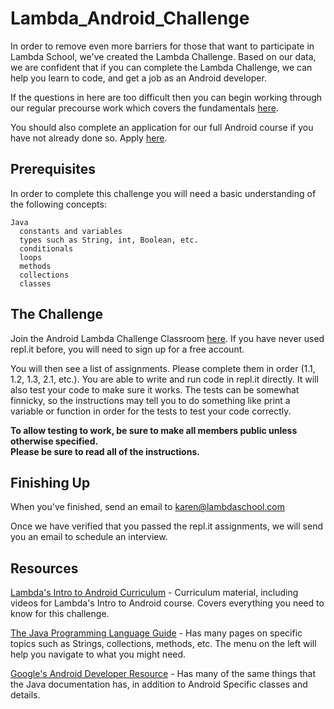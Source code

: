 # Lambda_Android_Challenge

In order to remove even more barriers for those that want to participate in Lambda School, we've created the Lambda Challenge. Based on our data, we are confident that if you can complete the Lambda Challenge, we can help you learn to code, and get a job as an Android developer. 

If the questions in here are too difficult then you can begin working through our regular precourse work which covers the fundamentals [here](https://lambdaschool.com/courses/cs/android/intro/).

You should also complete an application for our full Android course if you have not already done so. Apply [here](https://lambdaschool.typeform.com/to/AfQGR6).

## Prerequisites

In order to complete this challenge you will need a basic understanding of the following concepts:

```
Java
  constants and variables
  types such as String, int, Boolean, etc.
  conditionals
  loops
  methods
  collections
  classes
```

## The Challenge

Join the Android Lambda Challenge Classroom [here](https://repl.it/classroom/invite/XBPZGf9). If you have never used repl.it before, you will need to sign up for a free account.

You will then see a list of assignments. Please complete them in order (1.1, 1.2, 1.3, 2.1, etc.). You are able to write and run code in repl.it directly. It will also test your code to make sure it works. The tests can be somewhat finnicky, so the instructions may tell you to do something like print a variable or function in order for the tests to test your code correctly.

**To allow testing to work, be sure to make all members public unless otherwise specified.**  
**Please be sure to read all of the instructions.**  

## Finishing Up

When you've finished, send an email to [karen@lambdaschool.com](mailto:karen@lambdaschool.com)

Once we have verified that you passed the repl.it assignments, we will send you an email to schedule an interview.

## Resources

[Lambda's Intro to Android Curriculum](https://learn.lambdaschool.com/and-pre/sprint/recxcgsftw66rq9io) - Curriculum material, including videos for Lambda's Intro to Android course. Covers everything you need to know for this challenge.

[The Java Programming Language Guide](https://docs.oracle.com/javase/7/docs/api/) - Has many pages on specific topics such as Strings, collections, methods, etc. The menu on the left will help you navigate to what you might need.

[Google's Android Developer Resource](https://developer.android.com/docs/) - Has many of the same things that the Java documentation has, in addition to Android Specific classes and details.
